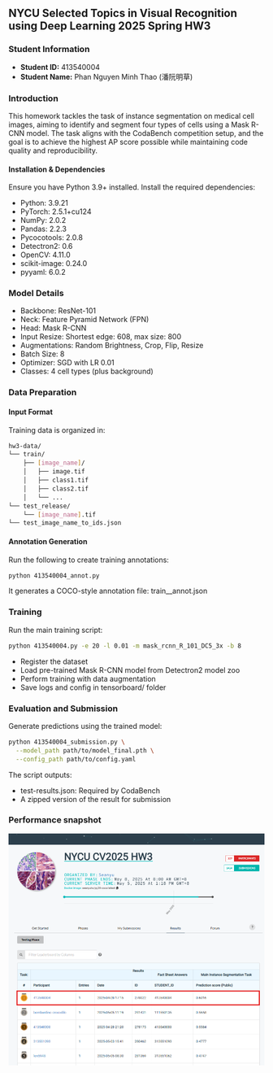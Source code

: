 ## NYCU Selected Topics in Visual Recognition using Deep Learning 2025 Spring HW3


### Student Information

- **Student ID:** 413540004
- **Student Name:** Phan Nguyen Minh Thao (潘阮明草)

### Introduction
This homework tackles the task of instance segmentation on medical cell images, aiming to identify and segment four types of cells using a Mask R-CNN model. The task aligns with the CodaBench competition setup, and the goal is to achieve the highest AP score possible while maintaining code quality and reproducibility.

#### Installation & Dependencies
Ensure you have Python 3.9+ installed. Install the required dependencies:

- Python: 3.9.21
- PyTorch: 2.5.1+cu124
- NumPy: 2.0.2
- Pandas: 2.2.3
- Pycocotools: 2.0.8
- Detectron2: 0.6
- OpenCV: 4.11.0
- scikit-image: 0.24.0
- pyyaml: 6.0.2

### Model Details

- Backbone: ResNet-101
- Neck: Feature Pyramid Network (FPN)
- Head: Mask R-CNN
- Input Resize: Shortest edge: 608, max size: 800
- Augmentations: Random Brightness, Crop, Flip, Resize
- Batch Size: 8
- Optimizer: SGD with LR 0.01
- Classes: 4 cell types (plus background)

### Data Preparation

#### Input Format

Training data is organized in:

```bash
hw3-data/
└── train/
    ├── [image_name]/
    │   ├── image.tif
    │   ├── class1.tif
    │   ├── class2.tif
    │   └── ...
└── test_release/
    └── [image_name].tif
└── test_image_name_to_ids.json
```

#### Annotation Generation

Run the following to create training annotations:

```bash
python 413540004_annot.py
```

It generates a COCO-style annotation file: train__annot.json

### Training

Run the main training script:

```bash
python 413540004.py -e 20 -l 0.01 -m mask_rcnn_R_101_DC5_3x -b 8
```

- Register the dataset
- Load pre-trained Mask R-CNN model from Detectron2 model zoo
- Perform training with data augmentation
- Save logs and config in tensorboard/ folder

### Evaluation and Submission

Generate predictions using the trained model:

```bash
python 413540004_submission.py \
  --model_path path/to/model_final.pth \
  --config_path path/to/config.yaml
```

The script outputs:
- test-results.json: Required by CodaBench
- A zipped version of the result for submission

### Performance snapshot
![alt text](snapshot.png)